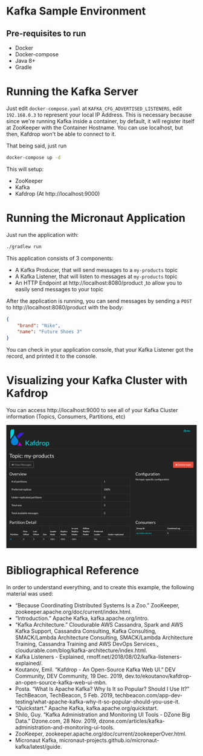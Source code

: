 # Kafka Sample Environment

## Pre-requisites to run
- Docker
- Docker-compose
- Java 8+
- Gradle

# Running the Kafka Server

Just edit `docker-compose.yaml` at `KAFKA_CFG_ADVERTISED_LISTENERS`, edit `192.168.0.3` to represent your local IP Address. This is necessary because since we're running Kafka inside a container, by default, it will register itself at ZooKeeper with the Container Hostname.
You can use localhost, but then, Kafdrop won't be able to connect to it.

That being said, just run
```bash
docker-compose up -d
```

This will setup:
- ZooKeeper
- Kafka
- Kafdrop (At http://localhost:9000)

# Running the Micronaut Application

Just run the application with:
```bash
./gradlew run
```

This application consists of 3 components:
- A Kafka Producer, that will send messages to a `my-products` topic
- A Kafka Listener, that will listen to messages at `my-products` topic
- An HTTP Endpoint at http://localhost:8080/product ,to allow you to easily send messages to your topic


After the application is running, you can send messages by sending a `POST` to http://localhost:8080/product with the body:

```json
{
	"brand": "Nike",
	"name": "Future Shoes 3"
}
```

You can check in your application console, that your Kafka Listener got the record, and printed it to the console.

# Visualizing your Kafka Cluster with Kafdrop

You can access http://localhost:9000 to see all of your Kafka Cluster information (Topics, Consumers, Partitions, etc)

![Kafdorp Image](images/kafdrop.png)

# Bibliographical Reference

In order to understand everything, and to create this example, the following material was used:


- “Because Coordinating Distributed Systems Is a Zoo.” ZooKeeper, zookeeper.apache.org/doc/current/index.html.
- “Introduction.” Apache Kafka, kafka.apache.org/intro.
- “Kafka Architecture.” Cloudurable AWS Cassandra, Spark and AWS Kafka Support, Cassandra Consulting, Kafka Consulting, SMACK/Lambda Architecture Consulting, SMACK/Lambda Architecture Training, Cassandra Training and AWS DevOps Services., cloudurable.com/blog/kafka-architecture/index.html.
- Kafka Listeners - Explained, rmoff.net/2018/08/02/kafka-listeners-explained/.
- Koutanov, Emil. “Kafdrop - An Open-Source Kafka Web UI.” DEV Community, DEV Community, 19 Dec. 2019, dev.to/ekoutanov/kafdrop-an-open-source-kafka-web-ui-mbn.
- Posta. “What Is Apache Kafka? Why Is It so Popular? Should I Use It?” TechBeacon, TechBeacon, 5 Feb. 2019, techbeacon.com/app-dev-testing/what-apache-kafka-why-it-so-popular-should-you-use-it.
- “Quickstart.” Apache Kafka, kafka.apache.org/quickstart.
- Shilo, Guy. “Kafka Administration and Monitoring UI Tools - DZone Big Data.” Dzone.com, 28 Nov. 2019, dzone.com/articles/kafka-administration-and-monitoring-ui-tools.
- ZooKeeper, zookeeper.apache.org/doc/current/zookeeperOver.html.
- Micronaut Kafka, micronaut-projects.github.io/micronaut-kafka/latest/guide.